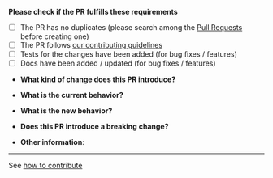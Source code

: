 **Please check if the PR fulfills these requirements**

- [ ] The PR has no duplicates (please search among the [Pull Requests](https://github.com/arduino/arduino-cli/pulls)
      before creating one)
- [ ] The PR follows [our contributing guidelines](https://arduino.github.io/arduino-cli/CONTRIBUTING/#pull-requests)
- [ ] Tests for the changes have been added (for bug fixes / features)
- [ ] Docs have been added / updated (for bug fixes / features)

* **What kind of change does this PR introduce?**
<!-- Bug fix, feature, docs update, ... -->

- **What is the current behavior?**
<!-- You can also link to an open issue here -->

* **What is the new behavior?**
<!-- if this is a feature change -->

- **Does this PR introduce a breaking change?**
<!-- What changes might users need to make in their workflow or application due to this PR? -->

* **Other information**:
<!-- Any additional information that could help the review process -->

---

See [how to contribute](https://arduino.github.io/arduino-cli/CONTRIBUTING/)
